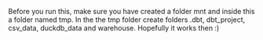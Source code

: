 Before you run this, make sure you have created a folder mnt and inside this a folder named tmp. In the the tmp folder create folders .dbt, dbt_project, csv_data, duckdb_data and warehouse. Hopefully it works then :)
